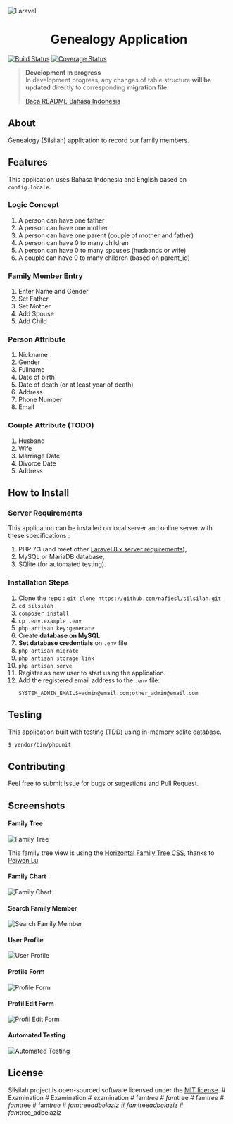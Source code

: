![Laravel](https://laravel.com/assets/img/components/logo-laravel.svg)

<h1 align="center">Genealogy Application</h1>

[![Build Status](https://travis-ci.org/nafiesl/silsilah.svg?branch=master)](https://travis-ci.org/nafiesl/silsilah)
[![Coverage Status](https://coveralls.io/repos/github/nafiesl/silsilah/badge.svg?branch=master)](https://coveralls.io/github/nafiesl/silsilah?branch=master)

> **Development in progress**  
> In development progress, any changes of table structure **will be updated** directly to corresponding **migration file**.
>
> [Baca README Bahasa Indonesia](readme.id.md)

## About
Genealogy (Silsilah) application to record our family members.

## Features
This application uses Bahasa Indonesia and English based on `config.locale`.

### Logic Concept
1. A person can have one father
2. A person can have one mother
3. A person can have one parent (couple of mother and father)
4. A person can have 0 to many children
5. A person can have 0 to many spouses (husbands or wife)
6. A couple can have 0 to many children (based on parent_id)

### Family Member Entry
1. Enter Name and Gender
2. Set Father
3. Set Mother
4. Add Spouse
5. Add Child

### Person Attribute
1. Nickname
2. Gender
3. Fullname
4. Date of birth
5. Date of death (or at least year of death)
6. Address
7. Phone Number
8. Email

### Couple Attribute (TODO)
1. Husband
2. Wife
3. Marriage Date
4. Divorce Date
5. Address

## How to Install

### Server Requirements

This application can be installed on local server and online server with these specifications :

1. PHP 7.3 (and meet other [Laravel 8.x server requirements](https://laravel.com/docs/8.x/deployment#server-requirements)),
2. MySQL or MariaDB database,
3. SQlite (for automated testing).

### Installation Steps

1. Clone the repo : `git clone https://github.com/nafiesl/silsilah.git`
2. `cd silsilah`
3. `composer install`
4. `cp .env.example .env`
5. `php artisan key:generate`
6. Create **database on MySQL**
7. **Set database credentials** on `.env` file
8. `php artisan migrate`
9. `php artisan storage:link`
10. `php artisan serve`
11. Register as new user to start using the application.
12. Add the registered email address to the `.env` file:
    ```
    SYSTEM_ADMIN_EMAILS=admin@email.com;other_admin@email.com
    ```

## Testing
This application built with testing (TDD) using in-memory sqlite database.
```bash
$ vendor/bin/phpunit
```

## Contributing
Feel free to submit Issue for bugs or sugestions and Pull Request.

## Screenshots

#### Family Tree
![Family Tree](public/images/02-pohon-keluarga.jpg "Family Tree")

This family tree view is using the [Horizontal Family Tree CSS](https://codepen.io/P233/pen/Kzbsi), thanks to [Peiwen Lu](https://codepen.io/P233/pen/Kzbsi).

#### Family Chart
![Family Chart](public/images/03-bagan-keluarga.jpg "Family Chart")

#### Search Family Member
![Search Family Member](public/images/01-cari-keluarga.jpg "Search Family Member")

#### User Profile
![User Profile](public/images/04-profil.jpg "User Profile")

#### Profile Form
![Profile Form](public/images/05-form-profil.jpg "Profile Form")

#### Profil Edit Form
![Profil Edit Form](public/images/06-edit-profil.jpg "Profil Edit Form")

#### Automated Testing
![Automated Testing](public/images/07-automated-testing.jpg "Automated Testing")

## License

Silsilah project is open-sourced software licensed under the [MIT license](LICENSE).
#   E x a m i n a t i o n  
 #   E x a m i n a t i o n  
 #   e x a m i n a t i o n  
 #   f a m _ t r e e  
 #   f a m _ t r e e  
 #   f a m _ t r e e  
 #   f a m _ t r e e  
 #   f a m _ t r e e  
 #   f a m _ t r e e _ a d b e l a z i z  
 #   f a m _ t r e e _ a d b e l a z i z  
 #   f a m _ t r e e _ a d b e l a z i z  
 